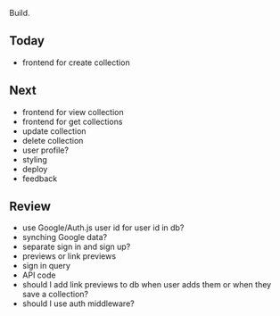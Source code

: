 Build.  

## Today 
- frontend for create collection 

## Next 
- frontend for view collection 
- frontend for get collections 
- update collection 
- delete collection 
- user profile? 
- styling 
- deploy 
- feedback 

## Review 
- use Google/Auth.js user id for user id in db?
- synching Google data?
- separate sign in and sign up?
- previews or link previews 
- sign in query
- API code 
- should I add link previews to db when user adds them or when they save a collection? 
- should I use auth middleware? 